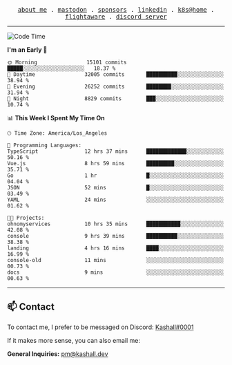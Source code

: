 <p align="center">
  <samp>
    <a href="https://jordanjones.org/">about me</a> .
    <a rel="me" href="https://mastodon.social/@kashall">mastodon</a> .
    <a href="https://github.com/sponsors/kashalls">sponsors</a> .
    <a href="https://linkedin.com/in/jordpjones">linkedin</a> .
    <a href="https://github.com/kashalls/home-cluster">k8s@home</a> .
    <a href="https://flightaware.com/adsb/stats/user/kashalls">flightaware</a> .
    <a href="https://discord.gg/V2WrCfqba9">discord server</a>
  </samp>
</p>

---

<!--START_SECTION:waka-->
![Code Time](http://img.shields.io/badge/Code%20Time-1%2C765%20hrs%2054%20mins-blue)

**I'm an Early 🐤** 

```text
🌞 Morning                15101 commits       █████░░░░░░░░░░░░░░░░░░░░   18.37 % 
🌆 Daytime                32005 commits       ██████████░░░░░░░░░░░░░░░   38.94 % 
🌃 Evening                26252 commits       ████████░░░░░░░░░░░░░░░░░   31.94 % 
🌙 Night                  8829 commits        ███░░░░░░░░░░░░░░░░░░░░░░   10.74 % 
```


📊 **This Week I Spent My Time On** 

```text
🕑︎ Time Zone: America/Los_Angeles

💬 Programming Languages: 
TypeScript               12 hrs 37 mins      █████████████░░░░░░░░░░░░   50.16 % 
Vue.js                   8 hrs 59 mins       █████████░░░░░░░░░░░░░░░░   35.71 % 
Go                       1 hr                █░░░░░░░░░░░░░░░░░░░░░░░░   04.04 % 
JSON                     52 mins             █░░░░░░░░░░░░░░░░░░░░░░░░   03.49 % 
YAML                     24 mins             ░░░░░░░░░░░░░░░░░░░░░░░░░   01.62 % 

🐱‍💻 Projects: 
ohnomyservices           10 hrs 35 mins      ███████████░░░░░░░░░░░░░░   42.08 % 
console                  9 hrs 39 mins       ██████████░░░░░░░░░░░░░░░   38.38 % 
landing                  4 hrs 16 mins       ████░░░░░░░░░░░░░░░░░░░░░   16.99 % 
console-old              11 mins             ░░░░░░░░░░░░░░░░░░░░░░░░░   00.73 % 
docs                     9 mins              ░░░░░░░░░░░░░░░░░░░░░░░░░   00.63 % 
```


<!--END_SECTION:waka-->

---

## 📫 Contact

To contact me, I prefer to be messaged on Discord:  [Kashall#0001](https://discord.com/users/201077739589992448)

If it makes more sense, you can also email me:

**General Inquiries:** pm@kashall.dev  

